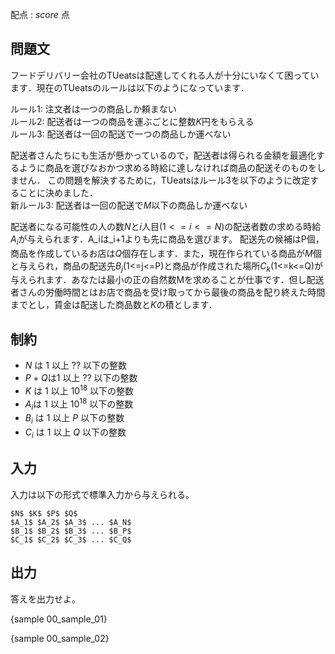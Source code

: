 配点 : ${score}$ 点

問題文
--------
フードデリバリー会社のTUeatsは配達してくれる人が十分にいなくて困っています．現在のTUeatsのルールは以下のようになっています．

ルール1: 注文者は一つの商品しか頼まない<br>
ルール2: 配送者は一つの商品を運ぶごとに整数$K$円をもらえる<br>
ルール3: 配送者は一回の配送で一つの商品しか運べない<br>

配送者さんたちにも生活が懸かっているので，配送者は得られる金額を最適化するように商品を選びなおかつ求める時給に達しなければ商品の配送そのものをしません．
この問題を解決するために，TUeatsはルール3を以下のように改定することに決めました．<br>
新ルール3: 配送者は一回の配送で$M$以下の商品しか運べない<br>

配送者になる可能性の人の数$N$と$i$人目$(1<=i<=N)$の配送者数の求める時給$A_i$が与えられます．A_iは_i+1よりも先に商品を選びます。
配送先の候補はP個，商品を作成しているお店は$Q$個存在します．また，現在作られている商品が$M$個と与えられ，商品の配送先$B_j$(1<=j<=P)と商品が作成された場所$C_k$(1<=k<=Q)が与えられます．あなたは最小の正の自然数Mを求めることが仕事です．但し配送者さんの労働時間とはお店で商品を受け取ってから最後の商品を配り終えた時間までとし，賃金は配送した商品数と$K$の積とします．

制約
--------
- $N$ は $1$ 以上 $??$ 以下の整数
- $P+Q$は$1$ 以上 $??$ 以下の整数
- $K$ は $1$ 以上 $10^{18}$ 以下の整数
- $A_i$は $1$ 以上 $10^{18}$ 以下の整数
- $B_i$ は $1$ 以上 $P$ 以下の整数
- $C_i$ は $1$ 以上 $Q$ 以下の整数

入力
--------
入力は以下の形式で標準入力から与えられる。
~~~
$N$ $K$ $P$ $Q$
$A_1$ $A_2$ $A_3$ ... $A_N$
$B_1$ $B_2$ $B_3$ ... $B_P$
$C_1$ $C_2$ $C_3$ ... $C_Q$
~~~

出力
--------
答えを出力せよ。

{sample 00_sample_01}


{sample 00_sample_02}